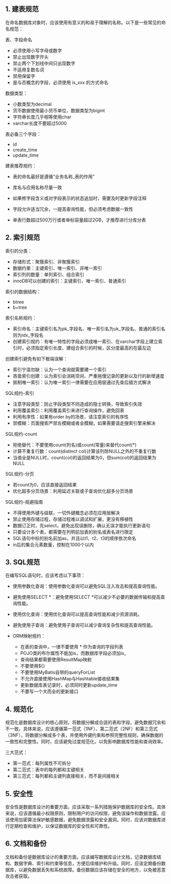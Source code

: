 

## 1. 建表规范

在命名数据库对象时，应该使用有意义的和易于理解的名称。以下是一些常见的命名规范：

表、字段命名

- 必须使用小写字母或数字
- 禁止出现数字开头
- 禁止两个下划线中间只出现数字
- 不适用复数名词
- 禁用保留字
- 是与否概念的字段，必须使用 is\_xxx 的方式命名

数据类型：

- 小数类型为decimal
- 货币数据使用最小货币单位，数据类型为bigint
- 字符串长度几乎相等使用char
- varchar长度不要超过5000

表必备三个字段：

- id
- create\_time
- update\_time

建表推荐规约：

- 表的命名最好是遵循“业务名称\_表的作用”

- 库名与应用名称尽量一致

- 如果修字段含义或对字段表示的状态追加时，需要及时更新字段注释

- 字段允许适当冗余，一提高查询性能，但必须考虑数据一致性

- 单表行数超过500万行或者单标容量超过2GB，才推荐进行分库分表

  

## 2. 索引规范

索引的分类：

- 存储形式：聚簇索引、非聚簇索引
- 数据约束：主键索引、唯一索引、非唯一索引
- 索引列的数量：单列索引、组合索引
- innoDB可以创建的索引：主键索引、唯一索引、普通索引

索引的数据结构：

- btree
- b+tree

索引名称规约：

- 索引命名：主键索引名为pk\_字段名、唯一索引名为uk\_字段名、普通的索引名则为idx\_字段名
- 创建索引规约：有唯一特性的字段必须成唯一索引、在varchar字段上建立索引时，必须指定索引长度、建组合索引的时候，区分度最高的在最左边

创建索引避免有如下极端误解：

- 索引宁滥勿缺：认为一个查询就需要建一个索引
- 吝啬索引创建：认为索引会消耗空间、严重拖慢记录的更新以及行的新增速度
- 抵制唯一索引：认为唯一索引一律需要在应用层通过先查后插方式解决

SQL规约-索引

- 注意字段类型：防止字段类型不同造成的隐士转换，导致索引失效
- 利用覆盖索引：利用覆盖索引来进行查询操作，避免回表
- 利用有序性：如果有order by的场景，请注意索引的有序性
- 禁模糊：页面搜索严禁左模糊或者全模糊，如果需要请走搜索引擎来解决

SQL规约-count

- 拒绝替代：不要使用count(列名)或count(常量)来替代count(*)
- 计算不重复行数：count(distinct col)计算该列除NULL之外的不重复行数
- 当值全是NULL时，count(col)的返回结果为0，但sum(col)的返回结果为NULL

SQL规约-分页

- 若count为0，应该直接返回结果
- 优化超多分页场景：利用延迟关联或子查询优化超多分页场景

SQL规约-规避指南

- 不得使用外键与级联，一切外键概念必须在应用层解决
- 禁止使用存储过程，存储过程难以调试和扩展，更没有移植性
- 数据订正时，先select，避免出现误删除，确认无误才能执行更新语句
- 只要设计多个表，都需要在列明前加表的别名或表名进行限定
- SQL语句中标的别名前加as，并且以t1、t2、t3的顺序依次命名
- in后的集合元素数量，控制在1000个以内



## 3. SQL规范

在编写SQL语句时，应该考虑以下事项：

- 使用参数化查询：使用参数化查询可以避免SQL注入攻击和提高查询性能。
- 避免使用SELECT *：避免使用SELECT *可以减少不必要的数据传输和提高查询性能。
- 使用优化查询：使用优化查询可以提高查询性能和减少资源消耗。
- 避免使用子查询：避免使用子查询可以减少查询复杂性和提高查询性能。
- ORM映射规约：

  - 在表的查询中，一律不要使用 * 作为查询的字段列表
  - POJO类的布尔属性不能加is，而数据库字段必须加is\_
  - 查询结果都需要使用ResultMap映射
  - 不要使用${}
  - 不要使用MyBatis自带的queryForList
  - 不允许直接使用HashMap与Hashtable接收结果集
  - 更新数据库表记录时，必须同时更新update\_time
  - 不要写一个大而全的更新接口



## 4. 规范化

规范化是数据库设计的核心原则，将数据分解成合适的表和字段，避免数据冗余和不一致。具体来说，应该遵循第一范式（1NF）、第二范式（2NF）和第三范式（3NF），将数据分解成多个表，并使用外键约束和参照完整性规则，确保数据的一致性和完整性。同时，应该避免过度规范化，以免影响数据库性能和查询效率。

三大范式：

- 第一范式：每列属性不可拆分
- 第二范式：表中的每列都和主键相关
- 第三范式：每列都和主键列直接相关，而不是间接相关



## 5. 安全性

安全性是数据库设计的重要方面，应该采取一系列措施保护数据库的安全性。具体来说，应该遵循最小权限原则，限制用户的访问权限，避免误操作和数据泄露。应该使用加密算法保护敏感数据，避免数据泄露和安全漏洞。同时，应该对数据库进行定期检查和维护，以保证数据库的安全性和可靠性。



## 6. 文档和备份

文档和备份是数据库设计的重要方面，应该编写数据库设计文档，记录数据库结构、数据字典、索引和约束等信息，方便后续维护和升级。同时，应该定期备份数据库，以避免数据丢失和系统故障。备份数据应该存储在安全的地方，以免被恶意攻击者获取。
